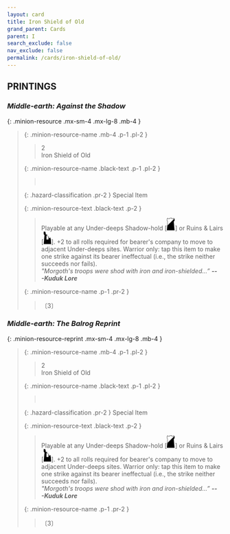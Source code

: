 ```yaml
---
layout: card
title: Iron Shield of Old
grand_parent: Cards
parent: I
search_exclude: false
nav_exclude: false
permalink: /cards/iron-shield-of-old/
---
```


## PRINTINGS


### _Middle-earth: Against the Shadow_

{: .minion-resource .mx-sm-4 .mx-lg-8 .mb-4 }
> {: .minion-resource-name .mb-4 .p-1 .pl-2 }
> > <div class="hazard-mp">2</div>
> > <div class="card-name">Iron Shield of Old</div>
>
> {: .minion-resource-name .black-text .p-1 .pl-2 }
> > &nbsp;
>
> {: .hazard-classification .pr-2 }
> Special Item
>
> {: .minion-resource-text .black-text .p-2 }
> > Playable at any Under-deeps Shadow-hold \[![](/assets/images/shadow-hold.svg)] or Ruins & Lairs \[![](/assets/images/ruinlair.svg)]. +2 to all rolls required for bearer's company to move to adjacent Under-deeps sites. Warrior only: tap this item to make one strike against its bearer ineffectual (i.e., the strike neither succeeds nor fails). <br>_"Morgoth's troops were shod with iron and iron-shielded...”_ ***---&#65279;Kuduk Lore*** 
> 
> {: .minion-resource-name .p-1 .pr-2 }
> > <div class="card-shield"></div>
> > <div class="card-corruption-white">〔3〕</div>

### _Middle-earth: The Balrog Reprint_

{: .minion-resource-reprint .mx-sm-4 .mx-lg-8 .mb-4 }
> {: .minion-resource-name .mb-4 .p-1 .pl-2 }
> > <div class="hazard-mp">2</div>
> > <div class="card-name">Iron Shield of Old</div>
>
> {: .minion-resource-name .black-text .p-1 .pl-2 }
> > &nbsp;
>
> {: .hazard-classification .pr-2 }
> Special Item
>
> {: .minion-resource-text .black-text .p-2 }
> > Playable at any Under-deeps Shadow-hold \[![](/assets/images/shadow-hold.svg)] or Ruins & Lairs \[![](/assets/images/ruinlair.svg)]. +2 to all rolls required for bearer's company to move to adjacent Under-deeps sites. Warrior only: tap this item to make one strike against its bearer ineffectual (i.e., the strike neither succeeds nor fails). <br>_"Morgoth's troops were shod with iron and iron-shielded...”_ ***---&#65279;Kuduk Lore*** 
> 
> {: .minion-resource-name .p-1 .pr-2 }
> > <div class="card-shield"></div>
> > <div class="card-corruption-white">〔3〕</div>
